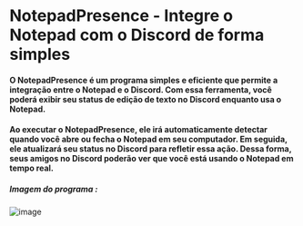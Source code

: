 # NotepadPresence - Integre o Notepad com o Discord de forma simples

#### O NotepadPresence é um programa simples e eficiente que permite a integração entre o Notepad e o Discord. Com essa ferramenta, você poderá exibir seu status de edição de texto no Discord enquanto usa o Notepad.

#### Ao executar o NotepadPresence, ele irá automaticamente detectar quando você abre ou fecha o Notepad em seu computador. Em seguida, ele  atualizará seu status no Discord para refletir essa ação. Dessa forma, seus amigos no Discord poderão ver que você está usando o Notepad em tempo real.

##### Imagem do programa :
![image](https://github.com/srnaja/NotepadPresence/assets/139243138/55bda631-2dd3-494f-b405-223141e0fc39)

